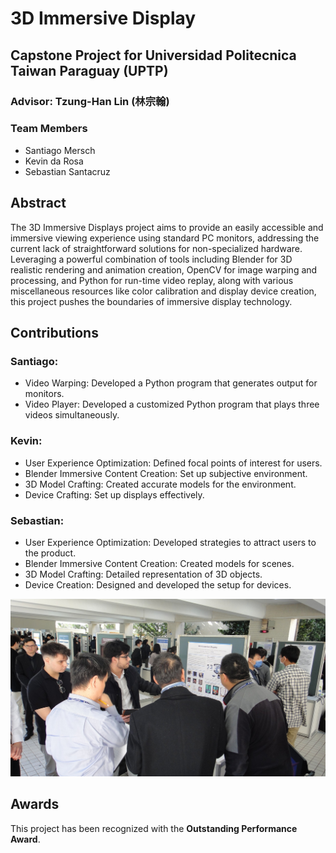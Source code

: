 # 3D Immersive Display

## Capstone Project for Universidad Politecnica Taiwan Paraguay (UPTP)
### Advisor: Tzung-Han Lin (林宗翰)

### Team Members
- Santiago Mersch
- Kevin da Rosa
- Sebastian Santacruz

## Abstract

The 3D Immersive Displays project aims to provide an easily accessible and immersive viewing experience using standard PC monitors, addressing the current lack of straightforward solutions for non-specialized hardware. Leveraging a powerful combination of tools including Blender for 3D realistic rendering and animation creation, OpenCV for image warping and processing, and Python for run-time video replay, along with various miscellaneous resources like color calibration and display device creation, this project pushes the boundaries of immersive display technology.

## Contributions
### Santiago:
- Video Warping: Developed a Python program that generates output for monitors.
- Video Player: Developed a customized Python program that plays three videos simultaneously.

### Kevin:
- User Experience Optimization: Defined focal points of interest for users.
- Blender Immersive Content Creation: Set up subjective environment.
- 3D Model Crafting: Created accurate models for the environment.
- Device Crafting: Set up displays effectively.

### Sebastian:
- User Experience Optimization: Developed strategies to attract users to the product.
- Blender Immersive Content Creation: Created models for scenes.
- 3D Model Crafting: Detailed representation of 3D objects.
- Device Creation: Designed and developed the setup for devices.

![Team Photo](https://github.com/Santiago-Mersch/3D-Immersive-Display/blob/main/Images/foto.jpg)

## Awards
This project has been recognized with the **Outstanding Performance Award**.
